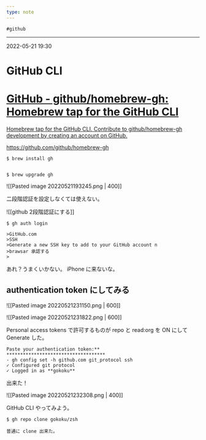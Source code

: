 ```yaml
---
type: note
---
```


	#github 

---
2022-05-21  19:30

# GitHub CLI

<div class="rich-link-card-container"><a class="rich-link-card" href="https://github.com/github/homebrew-gh" target="_blank">
	<div class="rich-link-image-container">
		<div class="rich-link-image" style="background-image: url('https://opengraph.githubassets.com/c12b6af38fbd195e80b49e55cd4c2be17d61bba369a2837dd0315801946394c4/github/homebrew-gh')">
	</div>
	</div>
	<div class="rich-link-card-text">
		<h1 class="rich-link-card-title">GitHub - github/homebrew-gh: Homebrew tap for the GitHub CLI</h1>
		<p class="rich-link-card-description">
		Homebrew tap for the GitHub CLI. Contribute to github/homebrew-gh development by creating an account on GitHub.
		</p>
		<p class="rich-link-href">
		https://github.com/github/homebrew-gh
		</p>
	</div>
</a></div>



```shell
$ brew install gh


$ brew upgrade gh
```

![[Pasted image 20220521193245.png | 400]]

二段階認証を設定しなくては使えない。

![[github  2段階認証にする]]

```shell
$ gh auth login

>GitHub.com
>SSH
>Generate a new SSH key to add to your GitHub account n
>brawsar 承認する
>
```

あれ？うまくいかない。
iPhone に来ないな。

## authentication token にしてみる

![[Pasted image 20220521231150.png | 600]]

![[Pasted image 20220521231822.png | 600]]


Personal access tokens で許可するものが repo と read:org を ON にして Generate した。

```shell
Paste your authentication token:** ************************************
- gh config set -h github.com git_protocol ssh
✓ Configured git protocol
✓ Logged in as **gokoku**
```

出来た！

![[Pasted image 20220521232308.png | 400]]

GitHub CLI やってみよう。

```shell
$ gh repo clone gokoku/zsh

普通に clone 出来た。
```



